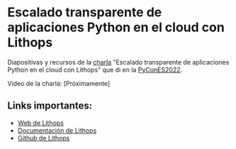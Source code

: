 # Escalado transparente de aplicaciones Python en el cloud con Lithops

Diapositivas y recursos de la [charla](https://charlas.2022.es.pycon.org/pycones2022/talk/B9GLBS/) "Escalado transparente de aplicaciones Python en el cloud con Lithops" que di en la [PyConES2022](https://2022.es.pycon.org/).

Video de la charla: [Próximamente]

## Links importantes:

- [Web de Lithops](https://lithops-cloud.github.io/)
- [Documentación de Lithops](https://lithops-cloud.github.io/docs/)
- [Github de Lithops](https://github.com/lithops-cloud/lithops)
